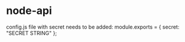 # node-api

config.js file with secret needs to be added: 
module.exports = {
  secret: "SECRET STRING"
};

